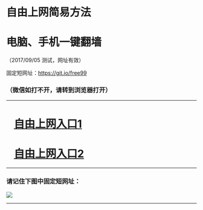 ﻿# 自由上网简易方法

# 电脑、手机一键翻墙

（2017/09/05 测试，网址有效）

固定短网址：https://git.io/free99

### （微信如打不开，请转到浏览器打开）


***





# &nbsp;&nbsp; <a href="http://ft2509810758.fwq-tz1001.xyz/fwqtz01.html?t=090500132327 " target="_blank">自由上网入口1</a>
# &nbsp;&nbsp; <a href="http://ft2860613845.fwq-tz1002.xyz/fwqtz02.html?t=090500120565 " target="_blank">自由上网入口2</a>
***

### 请记住下图中固定短网址：

<img src="https://s3-us-west-2.amazonaws.com/fwq-1001/yjfq-20170905okok.png" /> 


***

